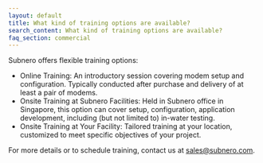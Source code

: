 ```yaml
---
layout: default
title: What kind of training options are available?
search_content: What kind of training options are available?
faq_section: commercial
---
```


Subnero offers flexible training options:
- Online Training: An introductory session covering modem setup and configuration. Typically conducted after purchase and delivery of at least a pair of modems.
- Onsite Training at Subnero Facilities: Held in Subnero office in Singapore, this option can cover setup, configuration, application development, including (but not limited to) in-water testing.
- Onsite Training at Your Facility: Tailored training at your location, customized to meet specific objectives of your project.

For more details or to schedule training, contact us at sales@subnero.com.
